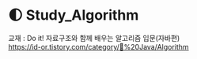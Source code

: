 # 🌓 Study_Algorithm
교재 : Do it! 자료구조와 함께 배우는 알고리즘 입문(자바편) <br>
https://id-or.tistory.com/category/🌙%20Java/Algorithm
